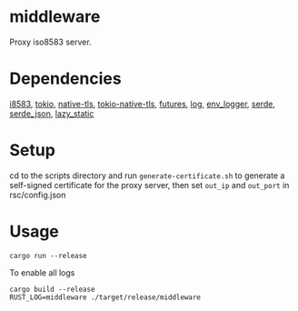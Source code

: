 # middleware
Proxy iso8583 server.

# Dependencies
[i8583](http://github.com/O-Pelumi/i8583),
[tokio](http://github.com/tokio-rs/tokio),
[native-tls](http://github.com/sfackler/rust-native-tls),
[tokio-native-tls](https://github.com/tokio-rs/tls),
[futures](http://github.com/rust-lang/futures-rs),
[log](http://github.com/rust-lang/log),
[env_logger](http://github.com/env-logger-rs/env_logger),
[serde](http://github.com/serde-rs/serde),
[serde_json](http://github.com/serde-rs/json),
[lazy_static](http://github.com/rust-lang-nursery/lazy-static.rs)

# Setup
cd to the scripts directory and run ```generate-certificate.sh``` to generate a self-signed certificate for the proxy server, then set ```out_ip``` and ```out_port``` in rsc/config.json

# Usage
```
cargo run --release
```
To enable all logs
```
cargo build --release
RUST_LOG=middleware ./target/release/middleware 
```
